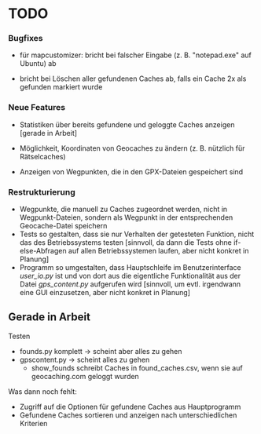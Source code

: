 # TODO

### Bugfixes

* für mapcustomizer: bricht bei falscher Eingabe (z. B. "notepad.exe" auf Ubuntu) ab

* bricht bei Löschen aller gefundenen Caches ab, falls ein Cache 2x als gefunden markiert wurde

### Neue Features

* Statistiken über bereits gefundene und geloggte Caches anzeigen [gerade in Arbeit]

* Möglichkeit, Koordinaten von Geocaches zu ändern (z. B. nützlich für Rätselcaches)

* Anzeigen von Wegpunkten, die in den GPX-Dateien gespeichert sind

### Restrukturierung

* Wegpunkte, die manuell zu Caches zugeordnet werden, nicht in Wegpunkt-Dateien, sondern als Wegpunkt in der entsprechenden Geocache-Datei speichern
* Tests so gestalten, dass sie nur Verhalten der getesteten Funktion, nicht das des Betriebssystems testen [sinnvoll, da dann die Tests ohne if-else-Abfragen auf allen Betriebssystemen laufen, aber nicht konkret in Planung]
* Programm so umgestalten, dass Hauptschleife im Benutzerinterface *user_io.py* ist und von dort aus die eigentliche Funktionalität aus der Datei *gps_content.py* aufgerufen wird [sinnvoll, um evtl. irgendwann eine GUI einzusetzen, aber nicht konkret in Planung]

## Gerade in Arbeit

Testen

* founds.py komplett -> scheint aber alles zu gehen
* gpscontent.py -> scheint alles zu gehen
  * show_founds schreibt Caches in found_caches.csv, wenn sie auf geocaching.com geloggt wurden 

Was dann noch fehlt:
 - Zugriff auf die Optionen für gefundene Caches aus Hauptprogramm
 - Gefundene Caches sortieren und anzeigen nach unterschiedlichen Kriterien

